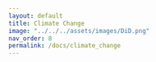 ```yaml
---
layout: default
title: Climate Change
image: "../../../assets/images/DiD.png"
nav_order: 8
permalink: /docs/climate_change
---
```


